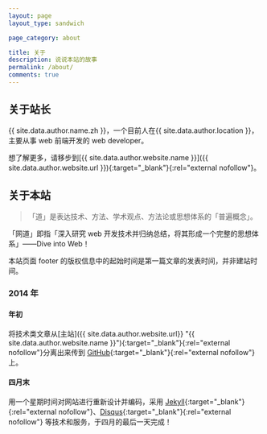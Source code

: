 ```yaml
---
layout: page
layout_type: sandwich

page_category: about

title: 关于
description: 说说本站的故事
permalink: /about/
comments: true
---
```


## 关于站长

{{ site.data.author.name.zh }}，一个目前人在{{ site.data.author.location }}，主要从事 web 前端开发的 web developer。

想了解更多，请移步到[{{ site.data.author.website.name }}]({{ site.data.author.website.url }}){:target="_blank"}{:rel="external nofollow"}。

## 关于本站

> 「道」是表达技术、方法、学术观点、方法论或思想体系的「普遍概念」。

「网道」即指「深入研究 web 开发技术并归纳总结，将其形成一个完整的思想体系」——Dive into Web！

本站页面 footer 的版权信息中的起始时间是第一篇文章的发表时间，并非建站时间。

### 2014 年

#### 年初

将技术类文章从[主站]({{ site.data.author.website.url}} "{{ site.data.author.website.name }}"){:target="_blank"}{:rel="external nofollow"}分离出来传到 [GitHub](https://github.com/ourai){:target="_blank"}{:rel="external nofollow"} 上。

#### 四月末

用一个星期时间对网站进行重新设计并编码，采用 [Jekyll](http://jekyllrb.com/ "Jekyll"){:target="_blank"}{:rel="external nofollow"}、[Disqus](http://disqus.com/ "Disqus"){:target="_blank"}{:rel="external nofollow"} 等技术和服务，于四月的最后一天完成！
